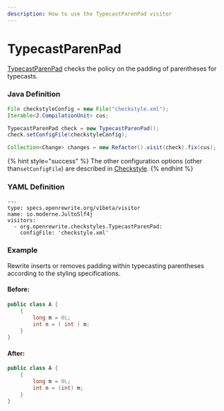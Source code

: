 ```yaml
---
description: How to use the TypecastParenPad visitor
---
```


# TypecastParenPad

 [TypecastParenPad](https://checkstyle.sourceforge.io/config_whitespace.html#TypecastParenPad) checks the policy on the padding of parentheses for typecasts.

### Java Definition 

```java
File checkstyleConfig = new File("checkstyle.xml");
Iterable<J.CompilationUnit> cus;

TypecastParenPad check = new TypecastParenPad();
check.setConfigFile(checkstyleConfig);

Collection<Change> changes = new Refactor().visit(check).fix(cus);
```

{% hint style="success" %}
The other configuration options \(other than`setConfigFile`\) are described in [Checkstyle](./#configuration-options).
{% endhint %}

### YAML Definition

```text
---
type: specs.openrewrite.org/v1beta/visitor
name: io.moderne.JultoSlf4j
visitors:
  - org.openrewrite.checkstyles.TypecastParenPad:
    configFile: 'checkstyle.xml'
```

### Example

Rewrite inserts or removes padding within typecasting parentheses according to the styling specifications.

#### Before:

```java
public class A {
    { 
        long m = 0L;
        int n = ( int ) m;
    }
}
```

#### After:

```java
public class A {
    { 
        long m = 0L;
        int n = (int) m;
    }
}
```

